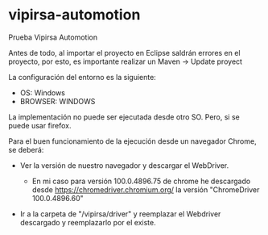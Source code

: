 # vipirsa-automotion
Prueba Vipirsa Automotion

Antes de todo, al importar el proyecto en Eclipse saldrán errores en el proyecto, por esto, es importante realizar un Maven -> Update proyect

La configuración del entorno es la siguiente:
 - OS: Windows
 - BROWSER: WINDOWS

La implementación no puede ser ejecutada desde otro SO. Pero, si 
se puede usar firefox.

Para el buen funcionamiento de la ejecución desde un navegador Chrome,
se deberá:
 - Ver la versión de nuestro navegador y descargar el WebDriver.
 	- En mi caso para versión 100.0.4896.75 de chrome he
	descargado desde https://chromedriver.chromium.org/ la versión
	"ChromeDriver 100.0.4896.60"

 - Ir a la carpeta de "/vipirsa/driver" y reemplazar el Webdriver
 descargado y reemplazarlo por el existe.
